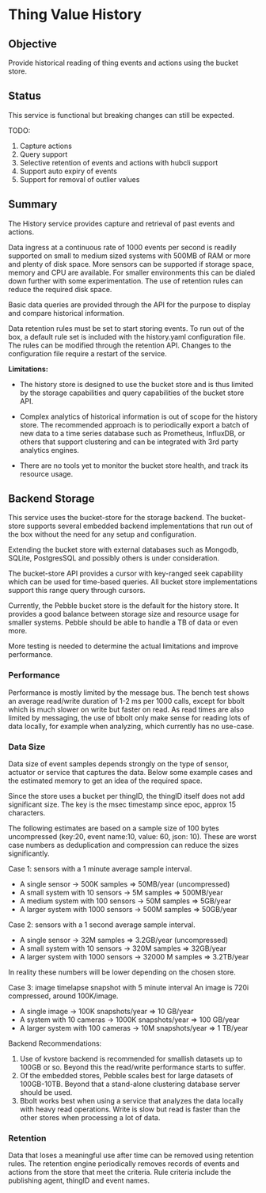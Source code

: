 # Thing Value History 

## Objective

Provide historical reading of thing events and actions using the bucket store.

## Status

This service is functional but breaking changes can still be expected.

TODO:
1. Capture actions
2. Query support 
3. Selective retention of events and actions with hubcli support
4. Support auto expiry of events
5. Support for removal of outlier values


## Summary

The History service provides capture and retrieval of past events and actions. 

Data ingress at a continuous rate of 1000 events per second is readily supported on small to medium sized systems with 500MB of RAM or more and plenty of disk space. More sensors can be supported if storage space, memory and CPU are available. For smaller environments this can be dialed down further with some experimentation. The use of retention rules can reduce the required disk space. 

Basic data queries are provided through the API for the purpose to display and compare historical information.

Data retention rules must be set to start storing events. To run out of the box, a default rule set is included with the history.yaml configuration file. The rules can be modified through the retention API. Changes to the configuration file require a restart of the service.

**Limitations:**

* The history store is designed to use the bucket store and is thus limited by the storage capabilities and query capabilities of the bucket store API.

* Complex analytics of historical information is out of scope for the history store. The recommended approach is to periodically export a batch of new data to a time series database such as Prometheus, InfluxDB, or others that support clustering and can be integrated with 3rd party analytics engines.

* There are no tools yet to monitor the bucket store health, and track its resource usage.


## Backend Storage

This service uses the bucket-store for the storage backend. The bucket-store supports several embedded backend implementations that run out of the box without the need for any setup and configuration.

Extending the bucket store with external databases such as Mongodb, SQLite, PostgresSQL and possibly others is under consideration.

The bucket-store API provides a cursor with key-ranged seek capability which can be used for time-based queries. All bucket store implementations support this range query through cursors. 

Currently, the Pebble bucket store is the default for the history store. It provides a good balance between storage size and resource usage for smaller systems. Pebble should be able to handle a TB of data or even more.

More testing is needed to determine the actual limitations and improve performance.

### Performance

Performance is mostly limited by the message bus. The bench test shows an average read/write duration of 1-2 ms per 1000 calls, except for bbolt which is much slower on write but faster on read. As read times are also limited by messaging, the use of bbolt only make sense for reading lots of data locally, for example when analyzing, which currently has no use-case. 


### Data Size

Data size of event samples depends strongly on the type of sensor, actuator or service that captures the data. Below some example cases and the estimated memory to get an idea of the required space.

Since the store uses a bucket per thingID, the thingID itself does not add significant size. The key is the msec timestamp since epoc, approx 15 characters.

The following estimates are based on a sample size of 100 bytes uncompressed (key:20, event name:10, value: 60, json: 10). These are worst case numbers as deduplication and compression can reduce the sizes significantly.

Case 1: sensors with a 1 minute average sample interval. 

* A single sensor -> 500K samples => 50MB/year (uncompressed)
* A small system with 10 sensors -> 5M samples => 500MB/year
* A medium system with 100 sensors -> 50M samples => 5GB/year
* A larger system with 1000 sensors -> 500M samples => 50GB/year

Case 2: sensors with a 1 second average sample interval.
* A single sensor -> 32M samples => 3.2GB/year (uncompressed)
* A small system with 10 sensors -> 320M samples => 32GB/year
* A larger system with 1000 sensors -> 32000 M samples => 3.2TB/year

In reality these numbers will be lower depending on the chosen store.

Case 3: image timelapse snapshot with 5 minute interval
An image is 720i compressed, around 100K/image. 

* A single image -> 100K snapshots/year => 10 GB/year
* A system with 10 cameras -> 1000K snapshots/year => 100 GB/year
* A larger system with 100 cameras -> 10M snapshots/year => 1 TB/year

Backend Recommendations:
1. Use of kvstore backend is recommended for smallish datasets up to 100GB or so. Beyond this the read/write performance starts to suffer.
2. Of the embedded stores, Pebble scales best for large datasets of 100GB-10TB. Beyond that a stand-alone clustering database server should be used.
3. Bbolt works best when using a service that analyzes the data locally with heavy read operations. Write is slow but read is faster than the other stores when processing a lot of data.

### Retention

Data that loses a meaningful use after time can be removed using retention rules. The retention engine periodically removes records of events and actions from the store that meet the criteria. Rule criteria include the publishing agent, thingID and event names. 